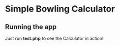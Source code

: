 Simple Bowling Calculator
=========================

Running the app
---------------

Just run **test.php** to see the Calculator in action!